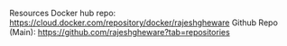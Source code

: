 Resources
Docker hub repo: https://cloud.docker.com/repository/docker/rajeshgheware
Github Repo (Main): https://github.com/rajeshgheware?tab=repositories
